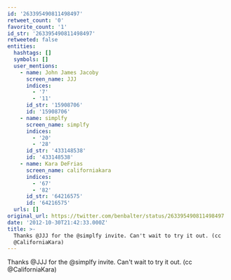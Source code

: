 ```yaml
---
id: '263395490811498497'
retweet_count: '0'
favorite_count: '1'
id_str: '263395490811498497'
retweeted: false
entities:
  hashtags: []
  symbols: []
  user_mentions:
    - name: John James Jacoby
      screen_name: JJJ
      indices:
        - '7'
        - '11'
      id_str: '15908706'
      id: '15908706'
    - name: simplfy
      screen_name: simplfy
      indices:
        - '20'
        - '28'
      id_str: '433148538'
      id: '433148538'
    - name: Kara DeFrias
      screen_name: californiakara
      indices:
        - '67'
        - '82'
      id_str: '64216575'
      id: '64216575'
  urls: []
original_url: https://twitter.com/benbalter/status/263395490811498497
date: '2012-10-30T21:42:33.000Z'
title: >-
  Thanks @JJJ for the @simplfy invite. Can't wait to try it out. (cc
  @CaliforniaKara)
---
```


Thanks @JJJ for the @simplfy invite. Can't wait to try it out. (cc @CaliforniaKara)